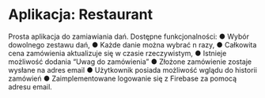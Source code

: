 # Aplikacja: Restaurant

Prosta aplikacja do zamiawiania dań.
Dostępne funkcjonalności:
● Wybór dowolnego zestawu dań,
● Każde danie można wybrać n razy,
● Całkowita cena zamówienia aktualizuje się w czasie rzeczywistym,
● Istnieje możliwość dodania “Uwag do zamówienia”
● Złożone zamówienie zostaje wysłane na adres email
● Użytkownik posiada możliwość wglądu do historii zamówień
● Zaimplementowane logowanie się z Firebase za pomocą adresu email.
